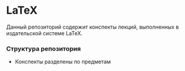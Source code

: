 # LaTeX
Данный репозиторий содержит конспекты лекций, выполненных в издательской системе LaTeX.
### Структура репозитория
+ Конспекты разделены по предметам
